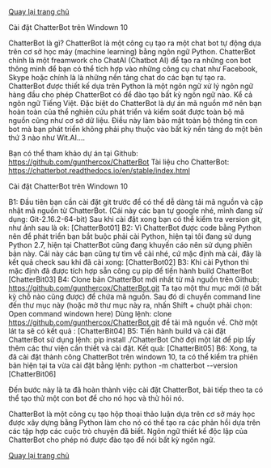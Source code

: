 [Quay lại trang chủ](https://phamkhactuy.github.io/tuypk.github.io/index.html)

Cài đặt ChatterBot trên Windown 10

ChatterBot là gì?
ChatterBot là một công cụ tạo ra một chat bot tự động dựa trên cơ sở học máy (machine learning) bằng ngôn ngữ Python. ChatterBot chính là một freamwork cho ChatAI (Chatbot AI) để tạo ra những con bot thông minh để bạn có thể tích hợp vào những công cụ chat như Facebook, Skype hoặc chính là là những nền tảng chat do các bạn tự tạo ra. ChatterBot được thiết kế dựa trên Python là một ngôn ngữ xử lý ngôn ngữ hàng đầu cho phép ChatterBot có để đào tạo bất kỳ ngôn ngữ nào. Kể cả ngôn ngữ Tiếng Việt.
Đặc biệt do ChatterBot là dự án mã nguồn mở nên bạn hoàn toàn của thể nghiên cứu phát triển và kiểm soát được toàn bộ mã nguồn cũng như cơ sở dữ liệu. Điều này làm bảo mật toàn bộ thông tin con bot mà bạn phát triển không phải phụ thuộc vào bất kỳ nền tảng do một bên thứ 3 nào như Wit.AI....

Bạn có thể tham khảo dự án tại Github: https://github.com/gunthercox/ChatterBot
Tài liệu cho ChatterBot: https://chatterbot.readthedocs.io/en/stable/index.html

Cài đặt ChatterBot trên Windown 10

B1: Đầu tiên bạn cần cài đặt git trước để có thể dễ dàng tải mã nguồn và cập nhật mã nguồn từ ChatterBot. (Cái này các bạn tự google nhé, mình đang sử dụng: Git-2.16.2-64-bit)
Sau khi cài đặt xong bạn có thể kiểm tra version git, như ảnh sau là ok:
[ChatterBot01]
B2: Vì ChatterBot được code bằng Python nên để phát triển bạn bắt buộc phải cài Python, hiện tại tôi đang sử dụng Python 2.7, hiện tại ChatterBot cũng đang khuyến cáo nên sử dụng phiên bản này.
Cái này các bạn cũng tự tìm về cài nhé, cứ mặc định mà cài, đây là kết quả check sau khi đã cài xong:
[ChatterBot02]
B3: Khi cài Python thì mặc định đã được tích hợp sẵn công cụ pip để tiến hành build ChatterBot
[ChatterBit03]
B4: Clone bản ChatterBot mới nhất từ mã nguồn trên Github: https://github.com/gunthercox/ChatterBot.git
Ta tạo một thư mục mới (ở bất kỳ chỗ nào cũng được) để chứa mã nguồn.
Sau đó di chuyển command line đến thư mục này (hoặc mở thư mục này ra, nhấn Shift + chuột phải chọn: Open command windown here)
Dùng lệnh: clone https://github.com/gunthercox/ChatterBot.git để tải mã nguồn về.
Chờ một lát ta sẽ có kết quả :
[ChatterBit04]
B5: Tiến hành build và cài đặt ChatterBot sử dụng lệnh: pip install ./ChatterBot
Chờ đợi một lát để pip lấy thêm các thư viện cần thiết và cài đặt. Kết quả:
[ChatterBit05]
B6: Xong, ta đã cài đặt thành công ChatterBot trên windown 10, ta có thể kiểm tra phiên bản hiện tại ta vừa cài đặt bằng lệnh: python -m chatterbot --version
[ChatterBit06]

Đến bước này là ta đã hoàn thành việc cài đặt ChatterBot, bài tiếp theo ta có thể tạo thử một con bot để cho nó học và thử hỏi nó.



ChatterBot là một công cụ tạo hộp thoại thảo luận dựa trên cơ sở máy học được xây dựng bằng Python làm cho nó có thể tạo ra các phản hồi dựa trên các tập hợp các cuộc trò chuyện đã biết. Ngôn ngữ thiết kế độc lập của ChatterBot cho phép nó được đào tạo để nói bất kỳ ngôn ngữ.


[Quay lại trang chủ](https://phamkhactuy.github.io/tuypk.github.io/index.html)


